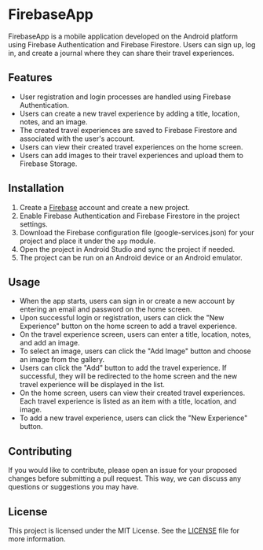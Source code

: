 
# FirebaseApp

FirebaseApp is a mobile application developed on the Android platform using Firebase Authentication and Firebase Firestore. Users can sign up, log in, and create a journal where they can share their travel experiences.

## Features

-   User registration and login processes are handled using Firebase Authentication.
-   Users can create a new travel experience by adding a title, location, notes, and an image.
-   The created travel experiences are saved to Firebase Firestore and associated with the user's account.
-   Users can view their created travel experiences on the home screen.
-   Users can add images to their travel experiences and upload them to Firebase Storage.

## Installation

1.  Create a [Firebase](https://firebase.google.com/) account and create a new project.
2.  Enable Firebase Authentication and Firebase Firestore in the project settings.
3.  Download the Firebase configuration file (google-services.json) for your project and place it under the `app` module.
4.  Open the project in Android Studio and sync the project if needed.
5.  The project can be run on an Android device or an Android emulator.

## Usage

-   When the app starts, users can sign in or create a new account by entering an email and password on the home screen.
-   Upon successful login or registration, users can click the "New Experience" button on the home screen to add a travel experience.
-   On the travel experience screen, users can enter a title, location, notes, and add an image.
-   To select an image, users can click the "Add Image" button and choose an image from the gallery.
-   Users can click the "Add" button to add the travel experience. If successful, they will be redirected to the home screen and the new travel experience will be displayed in the list.
-   On the home screen, users can view their created travel experiences. Each travel experience is listed as an item with a title, location, and image.
-   To add a new travel experience, users can click the "New Experience" button.

## Contributing

If you would like to contribute, please open an issue for your proposed changes before submitting a pull request. This way, we can discuss any questions or suggestions you may have.

## License

This project is licensed under the MIT License. See the [LICENSE](https://chat.openai.com/LICENSE) file for more information.
